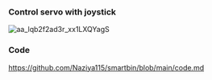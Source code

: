 ### Control servo with joystick


![aa_lqb2f2ad3r_xx1LXQYagS](https://user-images.githubusercontent.com/86350117/160836897-5b6c82d5-afe9-44a0-9cb9-536089c4e5d8.png)


### Code
https://github.com/Naziya115/smartbin/blob/main/code.md
